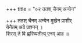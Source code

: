 +++
title = "०२ ततश् चैनम् अन्येन"

+++
ततश् चैनम् अन्येन मुखेन प्राशीर्  
येनैतम् अग्रे प्राश्नन् ।  
शिरस् ते वि ह्वरिष्यतीत्य् एनम् आह ॥